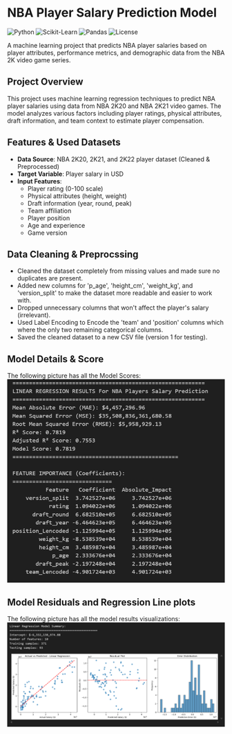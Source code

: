 # NBA Player Salary Prediction Model

![Python](https://img.shields.io/badge/Python-3.7%2B-blue)
![Scikit-Learn](https://img.shields.io/badge/Scikit--Learn-1.0%2B-orange)
![Pandas](https://img.shields.io/badge/Pandas-1.3%2B-brightgreen)
![License](https://img.shields.io/badge/License-MIT-green)

A machine learning project that predicts NBA player salaries based on player attributes, performance metrics, and demographic data from the NBA 2K video game series.

## Project Overview

This project uses machine learning regression techniques to predict NBA player salaries using data from NBA 2K20 and NBA 2K21 video games. The model analyzes various factors including player ratings, physical attributes, draft information, and team context to estimate player compensation.

## Features & Used Datasets

- **Data Source**: NBA 2K20, 2K21, and 2K22 player dataset (Cleaned & Preprocessed)
- **Target Variable**: Player salary in USD
- **Input Features**:
  - Player rating (0-100 scale)
  - Physical attributes (height, weight)
  - Draft information (year, round, peak)
  - Team affiliation
  - Player position
  - Age and experience
  - Game version
 
## Data Cleaning & Preprocssing

- Cleaned the dataset completely from missing values and made sure no duplicates are present.
- Added new columns for 'p_age', 'height_cm', 'weight_kg', and 'version_split' to make the dataset more readable and easier to work with.
- Dropped unnecessary columns that won't affect the player's salary (irrelevant).
- Used Label Encoding to Encode the 'team' and 'position' columns which where the only two remaining categorical columns.
- Saved the cleaned dataset to a new CSV file (version 1 for testing).

## Model Details & Score
The following picture has all the Model Scores:
![Model Results](https://github.com/RattleBrattle/NBA-Game-Machine-learning-Regression-Model/blob/main/Images/Model%20Error%20and%20Score%20Evaluation.png?raw=true)

## Model Residuals and Regression Line plots
The following picture has all the model results visualizations:
![Model Visualizations](https://github.com/RattleBrattle/NBA-Game-Machine-learning-Regression-Model/blob/main/Images/Linear%20Regression%20Model%20Visualization.png?raw=true)
